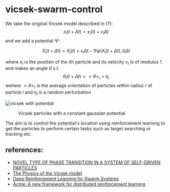 # vicsek-swarm-control

We take the original Vicsek model described in (?):
$$x_i(t + \Delta t) = x_i(t) + v_i \Delta t$$
and we add a potential $\Psi$:

$$X_i(t+\Delta t) = X_i(t) + v_i \Delta t -  \nabla \psi (X_i(t+\Delta t), t) \Delta t$$

where $x_i$ is the position of the ith particle and its velocity $v_i$ is of modulus 1 and makes an angle $\theta$ s.t. 
$$\theta_i(t + \Delta t) = <\theta>_r + \eta_i$$
wehere $<\theta>_r$ is the average orientation of particles within radius $r$ of particle $i$ and $\eta_i$ is a random perturbation

![vicsek with potential](https://github.com/zakaryael/vicsek-swarm-control/blob/main/animation.gif)

<figure markdown>
<figcaption>Vicsek particles with a constant gaussian potential</figcaption>
</figure>

The aim is to control the potential's location using reinforcement learning to get the particles to perform certain tasks such as target searching or tracking etc.

## references:

* [NOVEL TYPE OF PHASE TRANSITION IN A SYSTEM OF SELF-DRIVEN PARTICLES
](https://arxiv.org/pdf/cond-mat/0611743.pdf)
* [The Physics of the Vicsek model](https://link.springer.com/content/pdf/10.1140/epjst/e2016-60066-8.pdf)
* [Deep Reinforcement Learning for Swarm Systems](https://arxiv.org/pdf/1807.06613v3.pdf)
* [Acme: A new framework for distributed reinforcement learning](https://arxiv.org/pdf/2006.00979.pdf)
